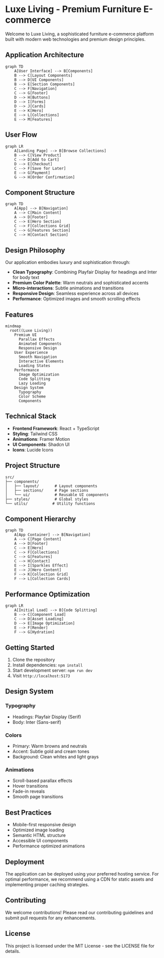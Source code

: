 
# Luxe Living - Premium Furniture E-commerce

Welcome to Luxe Living, a sophisticated furniture e-commerce platform built with modern web technologies and premium design principles.

## Application Architecture

```mermaid
graph TD
    A[User Interface] --> B[Components]
    B --> C[Layout Components]
    B --> D[UI Components]
    B --> E[Section Components]
    C --> F[Navigation]
    C --> G[Footer]
    D --> H[Buttons]
    D --> I[Forms]
    D --> J[Cards]
    E --> K[Hero]
    E --> L[Collections]
    E --> M[Features]
```

## User Flow

```mermaid
graph LR
    A[Landing Page] --> B[Browse Collections]
    B --> C[View Product]
    C --> D[Add to Cart]
    D --> E[Checkout]
    C --> F[Save for Later]
    E --> G[Payment]
    G --> H[Order Confirmation]
```

## Component Structure

```mermaid
graph TD
    A[App] --> B[Navigation]
    A --> C[Main Content]
    A --> D[Footer]
    C --> E[Hero Section]
    C --> F[Collections Grid]
    C --> G[Features Section]
    C --> H[Contact Section]
```

## Design Philosophy

Our application embodies luxury and sophistication through:

- **Clean Typography**: Combining Playfair Display for headings and Inter for body text
- **Premium Color Palette**: Warm neutrals and sophisticated accents
- **Micro-interactions**: Subtle animations and transitions
- **Responsive Design**: Seamless experience across all devices
- **Performance**: Optimized images and smooth scrolling effects

## Features

```mermaid
mindmap
  root((Luxe Living))
    Premium UI
      Parallax Effects
      Animated Components
      Responsive Design
    User Experience
      Smooth Navigation
      Interactive Elements
      Loading States
    Performance
      Image Optimization
      Code Splitting
      Lazy Loading
    Design System
      Typography
      Color Scheme
      Components
```

## Technical Stack

- **Frontend Framework**: React + TypeScript
- **Styling**: Tailwind CSS
- **Animations**: Framer Motion
- **UI Components**: Shadcn UI
- **Icons**: Lucide Icons

## Project Structure

```
src/
├── components/
│   ├── layout/       # Layout components
│   ├── sections/     # Page sections
│   └── ui/           # Reusable UI components
├── styles/           # Global styles
└── utils/           # Utility functions
```

## Component Hierarchy

```mermaid
graph TD
    A[App Container] --> B[Navigation]
    A --> C[Page Content]
    A --> D[Footer]
    C --> E[Hero]
    C --> F[Collections]
    C --> G[Features]
    C --> H[Contact]
    E --> I[Sparkles Effect]
    E --> J[Hero Content]
    F --> K[Collection Grid]
    F --> L[Collection Cards]
```

## Performance Optimization

```mermaid
graph LR
    A[Initial Load] --> B[Code Splitting]
    B --> C[Component Load]
    C --> D[Asset Loading]
    D --> E[Image Optimization]
    E --> F[Render]
    F --> G[Hydration]
```

## Getting Started

1. Clone the repository
2. Install dependencies: `npm install`
3. Start development server: `npm run dev`
4. Visit `http://localhost:5173`

## Design System

### Typography
- Headings: Playfair Display (Serif)
- Body: Inter (Sans-serif)

### Colors
- Primary: Warm browns and neutrals
- Accent: Subtle gold and cream tones
- Background: Clean whites and light grays

### Animations
- Scroll-based parallax effects
- Hover transitions
- Fade-in reveals
- Smooth page transitions

## Best Practices

- Mobile-first responsive design
- Optimized image loading
- Semantic HTML structure
- Accessible UI components
- Performance optimized animations

## Deployment

The application can be deployed using your preferred hosting service. For optimal performance, we recommend using a CDN for static assets and implementing proper caching strategies.

## Contributing

We welcome contributions! Please read our contributing guidelines and submit pull requests for any enhancements.

## License

This project is licensed under the MIT License - see the LICENSE file for details.
